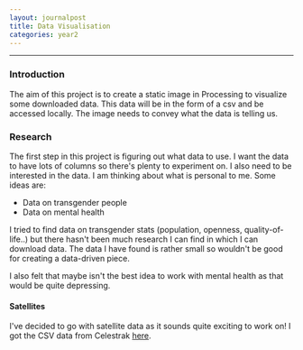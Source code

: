 ```yaml
---
layout: journalpost
title: Data Visualisation
categories: year2
---
```


---

### Introduction

The aim of this project is to create a static image in Processing to visualize some downloaded data. This data will be in the form of a csv and be accessed locally. The image needs to convey what the data is telling us.

### Research

The first step in this project is figuring out what data to use. I want the data to have lots of columns so there's plenty to experiment on. I also need to be interested in the data. I am thinking about what is personal to me. Some ideas are:

* Data on transgender people
* Data on mental health

I tried to find data on transgender stats (population, openness, quality-of-life..) but there hasn't been much research I can find in which I can download data. The data I have found is rather small so wouldn't be good for creating a data-driven piece.

I also felt that maybe isn't the best idea to work with mental health as that would be quite depressing.

#### Satellites

I've decided to go with satellite data as it sounds quite exciting to work on! I got the CSV data from Celestrak [here](https://celestrak.org/NORAD/elements/gp.php?GROUP=active&FORMAT=csv).







